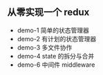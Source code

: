 ## 从零实现一个 redux

- demo-1 简单的状态管理器
- demo-2 有计划的状态管理器
- demo-3 多文件协作
- demo-4 state 的拆分与合并
- demo-6 中间件 middleware
